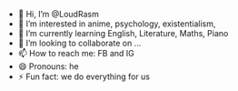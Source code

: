 - 👋 Hi, I’m @LoudRasm
- 👀 I’m interested in anime, psychology, existentialism, 
- 🌱 I’m currently learning English, Literature, Maths, Piano
- 💞️ I’m looking to collaborate on ...
- 📫 How to reach me: FB and IG
- 😄 Pronouns: he
- ⚡ Fun fact: we do everything for us

<!---
LoudRasm/LoudRasm is a ✨ special ✨ repository because its `README.md` (this file) appears on your GitHub profile.
You can click the Preview link to take a look at your changes.
--->

